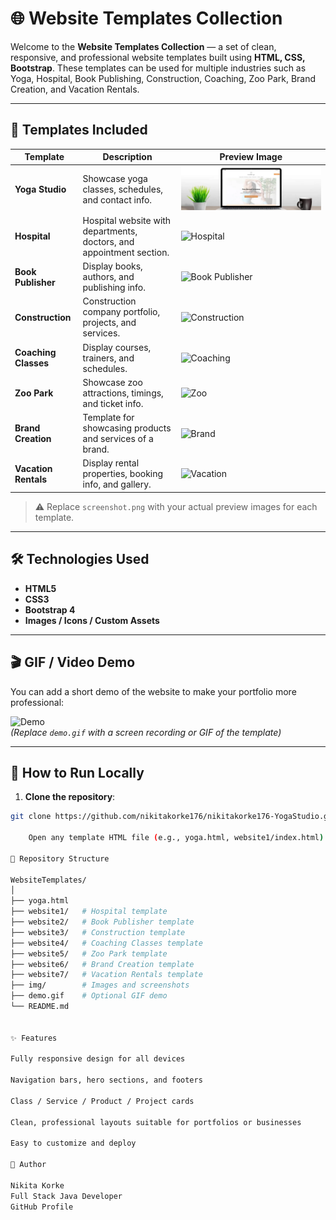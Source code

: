 # 🌐 Website Templates Collection

Welcome to the **Website Templates Collection** — a set of clean, responsive, and professional website templates built using **HTML, CSS, Bootstrap**. These templates can be used for multiple industries such as Yoga, Hospital, Book Publishing, Construction, Coaching, Zoo Park, Brand Creation, and Vacation Rentals.

---

## 📌 Templates Included

| Template | Description | Preview Image |
|----------|-------------|---------------|
| **Yoga Studio** | Showcase yoga classes, schedules, and contact info. | ![Yoga](img1.jpg) |
| **Hospital** | Hospital website with departments, doctors, and appointment section. | ![Hospital](website1/screenshot.png) |
| **Book Publisher** | Display books, authors, and publishing info. | ![Book Publisher](website2/screenshot.png) |
| **Construction** | Construction company portfolio, projects, and services. | ![Construction](website3/screenshot.png) |
| **Coaching Classes** | Display courses, trainers, and schedules. | ![Coaching](website4/screenshot.png) |
| **Zoo Park** | Showcase zoo attractions, timings, and ticket info. | ![Zoo](website5/screenshot.png) |
| **Brand Creation** | Template for showcasing products and services of a brand. | ![Brand](website6/screenshot.png) |
| **Vacation Rentals** | Display rental properties, booking info, and gallery. | ![Vacation](website7/screenshot.png) |

> ⚠️ Replace `screenshot.png` with your actual preview images for each template.

---

## 🛠️ Technologies Used

- **HTML5**
- **CSS3**
- **Bootstrap 4**
- **Images / Icons / Custom Assets**

---

## 🎬 GIF / Video Demo

You can add a short demo of the website to make your portfolio more professional:

![Demo](demo.gif)  
*(Replace `demo.gif` with a screen recording or GIF of the template)*

---

## 🚀 How to Run Locally

1. **Clone the repository**:

```bash
git clone https://github.com/nikitakorke176/nikitakorke176-YogaStudio.git

    Open any template HTML file (e.g., yoga.html, website1/index.html) in your browser.

📂 Repository Structure

WebsiteTemplates/
│
├── yoga.html
├── website1/   # Hospital template
├── website2/   # Book Publisher template
├── website3/   # Construction template
├── website4/   # Coaching Classes template
├── website5/   # Zoo Park template
├── website6/   # Brand Creation template
├── website7/   # Vacation Rentals template
├── img/        # Images and screenshots
├── demo.gif    # Optional GIF demo
└── README.md


✨ Features

Fully responsive design for all devices

Navigation bars, hero sections, and footers

Class / Service / Product / Project cards

Clean, professional layouts suitable for portfolios or businesses

Easy to customize and deploy

📌 Author

Nikita Korke
Full Stack Java Developer
GitHub Profile
